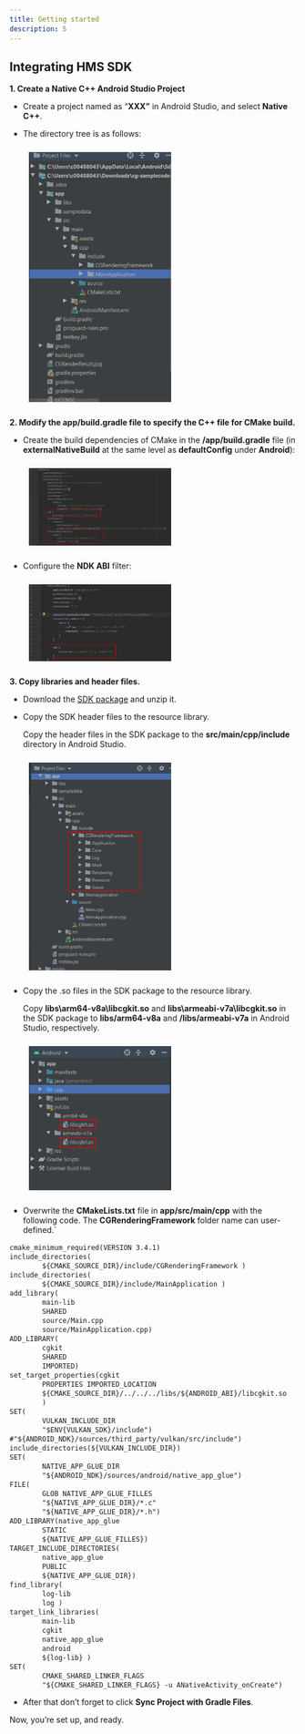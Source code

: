 ```yaml
---
title: Getting started
description: 5
---
```


## **Integrating HMS SDK**

**1. Create a Native C++ Android Studio Project**

- Create a project named as “**XXX”** in Android Studio, and select **Native C++**.

- The directory tree is as follows: 

  <div style="padding: 5px"><img style="width: 250.00px ; padding: 5px" src="https://raw.githubusercontent.com/bsragngr/gh-pages-cgkitskyvisioncodelab/gh-pages/assets/cg1.png">
  </div>
  
  

**2.  Modify the app/build.gradle file to specify the C++ file for CMake build.**

- Create the build dependencies of CMake in the **/app/build.gradle** file (in **externalNativeBuild** at the same level as **defaultConfig** under **Android**):

  <div style="padding: 5px"><img style="width: 250.00px ; padding: 5px" src="https://raw.githubusercontent.com/bsragngr/gh-pages-cgkitskyvisioncodelab/gh-pages/assets/cg2.png">
  </div>

- Configure the **NDK ABI** filter:

  <div style="padding: 5px"><img style="width: 250.00px ; padding: 5px" src="https://raw.githubusercontent.com/bsragngr/gh-pages-cgkitskyvisioncodelab/gh-pages/assets/cg3.png">
  </div>

**3. Copy libraries and header files.**

- Download the [SDK package](https://developer.huawei.com/consumer/en/doc/HMSCore-Library-V5/sdk-download-0000001050441521-V5) and unzip it. 

- Copy the SDK header files to the resource library.

  Copy the header files in the SDK package to the **src/main/cpp/include** directory in Android Studio.

  <div style="padding: 5px"><img style="width: 250.00px ; padding: 5px" src="https://raw.githubusercontent.com/bsragngr/gh-pages-cgkitskyvisioncodelab/gh-pages/assets/cg4.png">
  </div>

- Copy the .so files in the SDK package to the resource library.

  Copy **libs\arm64-v8a\libcgkit.so** and **libs\armeabi-v7a\libcgkit.so** in the SDK package to **libs/arm64-v8a** and **/libs/armeabi-v7a** in Android Studio, respectively.

  <div style="padding: 5px"><img style="width: 250.00px ; padding: 5px" src="https://raw.githubusercontent.com/bsragngr/gh-pages-cgkitskyvisioncodelab/gh-pages/assets/cg5.png">
</div>
  
-  Overwrite the **CMakeLists.txt** file in **app/src/main/cpp** with the following code. The **CGRenderingFramework** folder name can user-defined.`

  ```
  cmake_minimum_required(VERSION 3.4.1)
  include_directories(
          ${CMAKE_SOURCE_DIR}/include/CGRenderingFramework )
  include_directories(
          ${CMAKE_SOURCE_DIR}/include/MainApplication )
  add_library(
          main-lib
          SHARED
          source/Main.cpp
          source/MainApplication.cpp)
  ADD_LIBRARY(
          cgkit
          SHARED
          IMPORTED)
  set_target_properties(cgkit
          PROPERTIES IMPORTED_LOCATION
          ${CMAKE_SOURCE_DIR}/../../../libs/${ANDROID_ABI}/libcgkit.so
          )
  SET(
          VULKAN_INCLUDE_DIR
          "$ENV{VULKAN_SDK}/include")
  #"${ANDROID_NDK}/sources/third_party/vulkan/src/include")
  include_directories(${VULKAN_INCLUDE_DIR})
  SET(
          NATIVE_APP_GLUE_DIR
          "${ANDROID_NDK}/sources/android/native_app_glue")
  FILE(
          GLOB NATIVE_APP_GLUE_FILLES
          "${NATIVE_APP_GLUE_DIR}/*.c"
          "${NATIVE_APP_GLUE_DIR}/*.h")
  ADD_LIBRARY(native_app_glue
          STATIC
          ${NATIVE_APP_GLUE_FILLES})
  TARGET_INCLUDE_DIRECTORIES(
          native_app_glue
          PUBLIC
          ${NATIVE_APP_GLUE_DIR})
  find_library(
          log-lib
          log )
  target_link_libraries(
          main-lib
          cgkit
          native_app_glue
          android
          ${log-lib} )
  SET(
          CMAKE_SHARED_LINKER_FLAGS
          "${CMAKE_SHARED_LINKER_FLAGS} -u ANativeActivity_onCreate")
  ```

- After that don’t forget to click **Sync Project with Gradle Files**.

Now, you’re set up, and ready.


